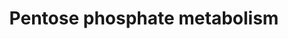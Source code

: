 ---
annotations:
- type: Pathway Ontology
  value: pentose phosphate pathway
authors:
- Kdahlquist
- MaintBot
- MartijnVanIersel
- Khanspers
- AdrienDefay
- AlexanderPico
- Ddigles
- Egonw
- Mkutmon
- DeSl
- Fehrhart
- Eweitz
- Marvin M2
description: Pentose phosphate, phosphogluconate, or hexose monophsphate pathway oxidizes
  glucose-6-phosphate to fructose-6-phosphate and glyceraldehyde-3-P. NADP+ is the
  electron acceptor. The pathways yields NADPH as well as 5, 4, and 7 carbon intermediaries
  for synthesis of nucleotides.   Proteins on this pathway have targeted assays available
  via the [https://assays.cancer.gov/available_assays?wp_id=WP134 CPTAC Assay Portal]
last-edited: 2021-05-27
organisms:
- Homo sapiens
redirect_from:
- /index.php/Pathway:WP134
- /instance/WP134
schema-jsonld:
- '@context': https://schema.org/
  '@id': https://wikipathways.github.io/pathways/WP134.html
  '@type': Dataset
  creator:
    '@type': Organization
    name: WikiPathways
  description: Pentose phosphate, phosphogluconate, or hexose monophsphate pathway
    oxidizes glucose-6-phosphate to fructose-6-phosphate and glyceraldehyde-3-P. NADP+
    is the electron acceptor. The pathways yields NADPH as well as 5, 4, and 7 carbon
    intermediaries for synthesis of nucleotides.   Proteins on this pathway have targeted
    assays available via the [https://assays.cancer.gov/available_assays?wp_id=WP134
    CPTAC Assay Portal]
  keywords:
  - 6-Phosphonoglucono-delta-lactone
  - Glucose-6-Phosphate
  - D-Ribose-5-Phosphate
  - Glycolysis/Gluconeogenesis
  - Ribulose-5-Phosphate
  - Hexose Monophosphosphate Shunt
  - 'Nucleotide '
  - TALDO1
  - 6-Phosphogluconate
  - Glyceraldehyde-3-phosphate
  - Fructose-6-Phosphate
  - G6PD
  - Erythrose-4-Phosphate
  - Xylulose-5-Phosphate
  - Biosynthesis
  - RPIA
  - RPE
  - Sedoheptulose-7-Phosphate
  - Phosphogluconate Pathway
  - PGD
  - TKT
  - PGLS
  license: CC0
  name: Pentose phosphate metabolism
seo: CreativeWork
title: Pentose phosphate metabolism
wpid: WP134
---
